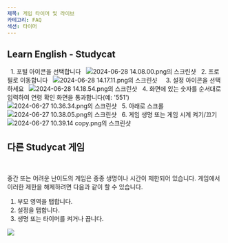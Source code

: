 ```yaml
---
제목: 게임 타이머 및 라이브
카테고리: FAQ
섹션: 타이머
---
```

## Learn English \- Studycat

 
1\. 포털 아이콘을 선택합니다
 
![2024-06-28 14.08.00.png의 스크린샷](https://help.Studycat.com/hc/article_attachments/34341801981977)
 
2\. 프로필로 이동합니다
 
![2024-06-28 14.17.11.png의 스크린샷](https://help.Studycat.com/hc/article_attachments/34341801989401)
 
 
3\. 설정 아이콘을 선택하세요
 
![2024-06-28 14.18.54.png의 스크린샷](https://help.Studycat.com/hc/article_attachments/34341801998361)
 
4\. 화면에 있는 숫자를 순서대로 입력하여 연령 확인 화면을 통과합니다(예: '551')
 
![2024-06-27 10.36.34.png의 스크린샷](https://help.Studycat.com/hc/article_attachments/34277789492249)
 
5\. 아래로 스크롤
 
![2024-06-27 10.38.05.png의 스크린샷](https://help.Studycat.com/hc/article_attachments/34277789494937)
 
6\. 게임 생명 또는 게임 시계 켜기/끄기
 
![2024-06-27 10.39.14 copy.png의 스크린샷](https://help.Studycat.com/hc/article_attachments/34277789497369)
 
 

## 다른 Studycat 게임

 

중간 또는 어려운 난이도의 게임은 종종 생명이나 시간이 제한되어 있습니다. 게임에서 이러한 제한을 해제하려면 다음과 같이 할 수 있습니다.

1. 부모 영역을 탭합니다.
2. 설정을 탭합니다.
3. 생명 또는 타이머를 켜거나 끕니다.





![](https://help.Studycat.com/hc/article_attachments/27187505863193)